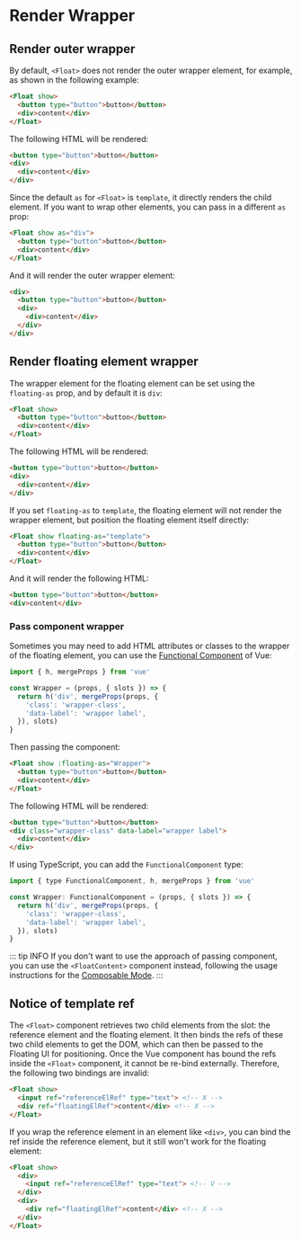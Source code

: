 # Render Wrapper

## Render outer wrapper

By default, `<Float>` does not render the outer wrapper element, for example, as shown in the following example:

```html
<Float show>
  <button type="button">button</button>
  <div>content</div>
</Float>
```

The following HTML will be rendered:

```html
<button type="button">button</button>
<div>
  <div>content</div>
</div>
```

Since the default `as` for `<Float>` is `template`, it directly renders the child element. If you want to wrap other elements, you can pass in a different `as` prop:

```html {1}
<Float show as="div">
  <button type="button">button</button>
  <div>content</div>
</Float>
```

And it will render the outer wrapper element:

```html {1,6}
<div>
  <button type="button">button</button>
  <div>
    <div>content</div>
  </div>
</div>
```

## Render floating element wrapper

The wrapper element for the floating element can be set using the `floating-as` prop, and by default it is `div`:

```html
<Float show>
  <button type="button">button</button>
  <div>content</div>
</Float>
```

The following HTML will be rendered:

```html {2,4}
<button type="button">button</button>
<div>
  <div>content</div>
</div>
```

If you set `floating-as` to `template`, the floating element will not render the wrapper element, but position the floating element itself directly:

```html {1}
<Float show floating-as="template">
  <button type="button">button</button>
  <div>content</div>
</Float>
```

And it will render the following HTML:

```html
<button type="button">button</button>
<div>content</div>
```

### Pass component wrapper

Sometimes you may need to add HTML attributes or classes to the wrapper of the floating element, you can use the [Functional Component](https://vuejs.org/guide/extras/render-function.html#functional-components) of Vue:

```js
import { h, mergeProps } from 'vue'

const Wrapper = (props, { slots }) => {
  return h('div', mergeProps(props, {
    'class': 'wrapper-class',
    'data-label': 'wrapper label',
  }), slots)
}
```

Then passing the component:

```html {1}
<Float show :floating-as="Wrapper">
  <button type="button">button</button>
  <div>content</div>
</Float>
```

The following HTML will be rendered:

```html {2}
<button type="button">button</button>
<div class="wrapper-class" data-label="wrapper label">
  <div>content</div>
</div>
```

If using TypeScript, you can add the `FunctionalComponent` type:

```js
import { type FunctionalComponent, h, mergeProps } from 'vue'

const Wrapper: FunctionalComponent = (props, { slots }) => {
  return h('div', mergeProps(props, {
    'class': 'wrapper-class',
    'data-label': 'wrapper label',
  }), slots)
}
```

::: tip INFO
If you don't want to use the approach of passing component, you can use the `<FloatContent>` component instead, following the usage instructions for the [Composable Mode](composable-mode.md).
:::

## Notice of template ref

The `<Float>` component retrieves two child elements from the slot: the reference element and the floating element. It then binds the refs of these two child elements to get the DOM, which can then be passed to the Floating UI for positioning. Once the Vue component has bound the refs inside the `<Float>` component, it cannot be re-bind externally. Therefore, the following two bindings are invalid:

```html
<Float show>
  <input ref="referenceElRef" type="text"> <!-- X -->
  <div ref="floatingElRef">content</div> <!-- X -->
</Float>
```

If you wrap the reference element in an element like `<div>`, you can bind the ref inside the reference element, but it still won't work for the floating element:

```html
<Float show>
  <div>
    <input ref="referenceElRef" type="text"> <!-- V -->
  </div>
  <div>
    <div ref="floatingElRef">content</div> <!-- X -->
  </div>
</Float>
```
